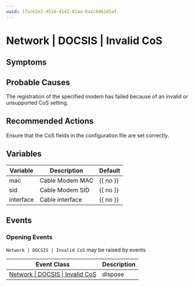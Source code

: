 ```yaml
---
uuid: 17ace2e2-4516-4142-81aa-6a2c8462d5af
---
```

# Network | DOCSIS | Invalid CoS

## Symptoms

## Probable Causes

The registration of the specified modem has failed because of an invalid or unsupported CoS setting.

## Recommended Actions

Ensure that the CoS fields in the configuration file are set correctly.

## Variables

| Variable  | Description     | Default  |
| --------- | --------------- | -------- |
| mac       | Cable Modem MAC | {{ no }} |
| sid       | Cable Modem SID | {{ no }} |
| interface | Cable interface | {{ no }} |

## Events

### Opening Events
`Network | DOCSIS | Invalid CoS` may be raised by events

| Event Class                                                                                  | Description |
| -------------------------------------------------------------------------------------------- | ----------- |
| [Network \| DOCSIS \| Invalid CoS](../../../event-classes-reference/network/docsis/invalid-cos.md) | dispose     |

